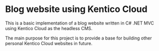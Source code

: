 # Blog website using Kentico Cloud

This is a basic implementation of a blog website written in C# .NET MVC using Kentico Cloud as the headless CMS.

The main purpose for this project is to provide a base for building other personal Kentico Cloud websites in future.

